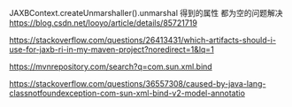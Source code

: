 
JAXBContext.createUnmarshaller().unmarshal 得到的属性 都为空的问题解决
https://blog.csdn.net/looyo/article/details/85721719


https://stackoverflow.com/questions/26413431/which-artifacts-should-i-use-for-jaxb-ri-in-my-maven-project?noredirect=1&lq=1

https://mvnrepository.com/search?q=com.sun.xml.bind

https://stackoverflow.com/questions/36557308/caused-by-java-lang-classnotfoundexception-com-sun-xml-bind-v2-model-annotatio